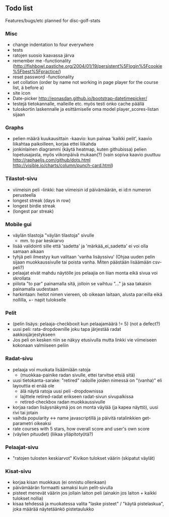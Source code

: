 ## Todo list

Features/bugs/etc planned for disc-golf-stats

### Misc

* change indentation to four everywhere
* tests
* ratojen suosio kaavassa järva
* remember me -functionality (http://fishbowl.pastiche.org/2004/01/19/persistent%5Flogin%5Fcookie%5Fbest%5Fpractice/)
* reset password -functionality
* set collation (order by name not working in page player for the course list, ä before a)
* site icon
* Date-picker http://eonasdan.github.io/bootstrap-datetimepicker/
* testejä tietokannalle, malleille etc. myös testi onko cache päällä
* tuloskortin laskennalle ja esittämiselle oma model player_scores-listan sijaan

### Graphs

* pelien määrä kuukausittain -kaavio: kun painaa 'kaikki pelit', kaavio liikahtaa paikoilleen, korjaa ettei liikahda
* jonkinlainen diagrammi (käytä heatmap, kuten githubissa) pelien lopetusajasta, myös viikonpäivä mukaan(?) (vain sopiva kaavio puuttuu http://raphaeljs.com/github/dots.html http://visible.io/charts/column/punch-card.html)

### Tilastot-sivu

* viimeisin peli -linkki: hae viimeisin id päivämäärän, ei id:n numeron perusteella
* longest streak (days in row)
* longest birdie streak
* (longest par streak)

### Mobile gui

* väylän tilastoja "väylän tilastoja" sivulle
    * mm. to par keskiarvo
* lisää validointi sille että 'sadetta' ja 'märkää_ei_sadetta' ei voi olla samaan aikaan
* tyhjä peli ilmestyy kun valitaan 'vanha lisäyssivu' (Ohjaa uuden pelin sijaan muokkaussivulle tai poista vanha. Miten päästään lisäämään csv-peli?)
* pelaajat eivät mahdu näytölle jos pelaajia on liian monta eikä sivua voi skrollata
* piilota "to par" painamalla sitä, jolloin se vaihtuu "..." ja saa takaisin painamalla uudestaan
* harkintaan: heitot nimen viereen, ob oikeaan laitaan, alusta par:eilla eikä nollilla, +- napit tulokselle

### Pelit

* (pelin lisäys: pelaaja-checkboxit kun pelaajamäärä != 5) (not a defect?)
* uusi peli: rata-dropdownille joku tapa järjestää radat aakkosjärjestykseen
* Jos peli on kesken niin se näkyy etusivulla mutta linkki vie viimeiseen kokonaan valmiiseen peliin

### Radat-sivu

* pelaaja voi muokata lisäämiään ratoja
    * (muokkaa-painike radan sivulle, ettei tarvitse etsiä sitä)
* uusi tietokanta-sarake: "retired" radoille joiden nimessä on "(vanha)" eli layouttia ei enää ole
    * älä näytä ratoja uusi peli -dropdownissa
    * lajittele retired-radat erikseen radat-sivun sivupalkissa
    * retired-checkbox radan muokkaussivulle
* korjaa radan lisäysnäkymä jos on monta väylää (ja kapea näyttö), uusi rivi tai jotain
* vaihda popularity <-> name javascriptillä ja päivitä ratalinkkien get-parametri oikeaksi
* rate courses with 5 stars, how overall score and user's own score
* (väylien pituudet) (liikaa ylläpitotyötä?)

### Pelaajat-sivu

* "ratojen tulosten keskiarvot" Kivikon tulokset väärin (skipatut väylät)

### Kisat-sivu

* korjaa kisan muokkaus (ei onnistu ollenkaan)
* päivämäärän formaatti samaksi kuin pelit-sivulla
* pisteet menevät väärin jos jollain laiton peli (ainakin jos laiton + kaikki tulokset nollia)
* kisaa tehdessä ja muokatessa valita "laske pisteet" / "käytä pistelaskua", joka määrää näytetäänkö pistetaulukko
